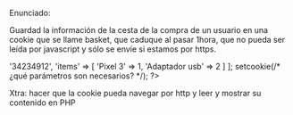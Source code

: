 Enunciado:

Guardad la información de la cesta de la compra de un usuario
en una cookie que se llame basket, que caduque al pasar 1hora,
que no pueda ser leída por javascript y sólo se envíe si
estamos por https.

<?php

$basket = [
    'idUsuario' => '34234912',
    'items' => [
        'Pixel 3' => 1,
        'Adaptador usb' => 2
    ]
];

setcookie(/* ¿qué parámetros son necesarios? */);

?>

Xtra: hacer que la cookie pueda navegar por http y
leer y mostrar su contenido en PHP
